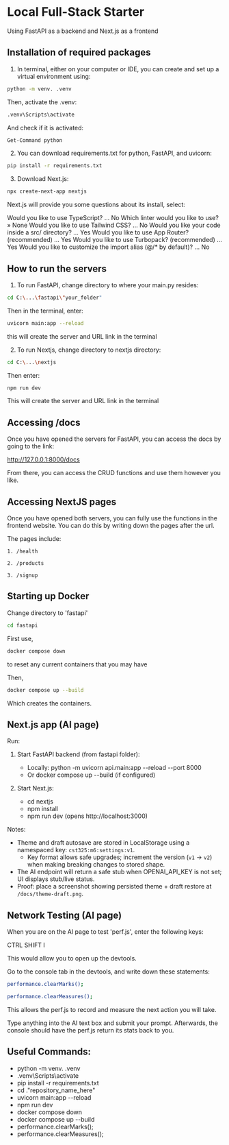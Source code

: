 # Local Full-Stack Starter
Using FastAPI as a backend and Next.js as a frontend

## Installation of required packages
1. In terminal, either on your computer or IDE, you can create and set up a virtual environment using:

```bash
python -m venv. .venv
```

Then, activate the .venv:

```bash
.venv\Scripts\activate
```
And check if it is activated:
```bash
Get-Command python
```

2. You can download requirements.txt for python, FastAPI, and uvicorn:

```bash
pip install -r requirements.txt
```

3. Download Next.js:

```bash
npx create-next-app nextjs
```

Next.js will provide you some questions about its install, select:

 Would you like to use TypeScript? ... No
 Which linter would you like to use? » None
 Would you like to use Tailwind CSS? ... No
 Would you like your code inside a src/ directory? ... Yes
 Would you like to use App Router? (recommended) ... Yes
 Would you like to use Turbopack? (recommended) ... Yes
 Would you like to customize the import alias (@/* by default)? ... No

## How to run the servers

1. To run FastAPI, change directory to where your main.py resides:
```bash
cd C:\...\fastapi\"your_folder"
```

Then in the terminal, enter:
```bash
uvicorn main:app --reload
```

this will create the server and URL link in the terminal


2. To run Nextjs, change directory to nextjs directory:

```bash
cd C:\...\nextjs
```

Then enter:
```bash
npm run dev
```

This will create the server and URL link in the terminal

## Accessing /docs

Once you have opened the servers for FastAPI, you can access the docs by going to the link:

http://127.0.0.1:8000/docs

From there, you can access the CRUD functions and use them however you like.

## Accessing NextJS pages

Once you have opened both servers, you can fully use the functions in the frontend website. You can do this by writing down the pages after the url.

The pages include:

    1. /health

    2. /products

    3. /signup

## Starting up Docker

Change directory to 'fastapi'

```bash
cd fastapi
```

First use,

```bash
docker compose down
```
to reset any current containers that you may have

Then,

```bash
docker compose up --build
```
Which creates the containers.


## Next.js app (AI page)

Run:
1. Start FastAPI backend (from fastapi folder):
   - Locally: python -m uvicorn api.main:app --reload --port 8000
   - Or docker compose up --build (if configured)

2. Start Next.js:
   - cd nextjs
   - npm install
   - npm run dev (opens http://localhost:3000)

Notes:
- Theme and draft autosave are stored in LocalStorage using a namespaced key: `cst325:m6:settings:v1`.
  - Key format allows safe upgrades; increment the version (`v1` → `v2`) when making breaking changes to stored shape.
- The AI endpoint will return a safe stub when OPENAI_API_KEY is not set; UI displays stub/live status.
- Proof: place a screenshot showing persisted theme + draft restore at `/docs/theme-draft.png`.

## Network Testing (AI page)

When you are on the AI page to test 'perf.js', enter the following keys:

   CTRL  SHIFT  I

This would allow you to open up the devtools.

Go to the console tab in the devtools, and write down these statements:

```bash
performance.clearMarks();
```
```bash
performance.clearMeasures();
```
This allows the perf.js to record and measure the next action you will take.

Type anything into the AI text box and submit your prompt. Afterwards, the console should have the perf.js return its stats back to you.

## Useful Commands:

- python -m venv. .venv
- .venv\Scripts\activate
- pip install -r requirements.txt
- cd .\"repository_name_here"
- uvicorn main:app --reload
- npm run dev
- docker compose down
- docker compose up --build
- performance.clearMarks();
- performance.clearMeasures();
